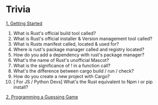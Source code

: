 # Trivia
[ 1. Getting Started ](https://doc.rust-lang.org/book/ch01-00-getting-started.html)
1. What is Rust's official build tool called?
2. What is Rust's official installer & Version management tool called?
3. What is Rusts manifest called, located & used for?
4. Where is rust's package manager called and registry located?
5. How do you add a dependency with rust's package manager?
6. What's the name of Rust's unofficial Mascot?
7. What is the significance of ! in a function call?
8. What's the difference between cargo build / run / check?
9. How do you create a new project with Cargo?
10. [ For JS / Python Devs] What's the Rust equivalent to Npm i or pip install?

[ 2. Programming a Guessing Game ](https://doc.rust-lang.org/book/ch02-00-guessing-game-tutorial.html)